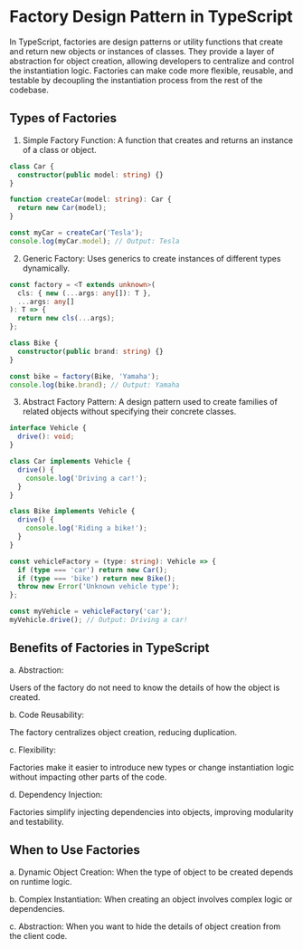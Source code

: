 # Factory Design Pattern in TypeScript

In TypeScript, factories are design patterns or utility functions that create and return new objects or instances of classes. They provide a layer of abstraction for object creation, allowing developers to centralize and control the instantiation logic. Factories can make code more flexible, reusable, and testable by decoupling the instantiation process from the rest of the codebase.

## Types of Factories

1. Simple Factory Function: A function that creates and returns an instance of a class or object.

```ts
class Car {
  constructor(public model: string) {}
}

function createCar(model: string): Car {
  return new Car(model);
}

const myCar = createCar('Tesla');
console.log(myCar.model); // Output: Tesla
```

2. Generic Factory: Uses generics to create instances of different types dynamically.

```ts
const factory = <T extends unknown>(
  cls: { new (...args: any[]): T },
  ...args: any[]
): T => {
  return new cls(...args);
};

class Bike {
  constructor(public brand: string) {}
}

const bike = factory(Bike, 'Yamaha');
console.log(bike.brand); // Output: Yamaha
```

3. Abstract Factory Pattern: A design pattern used to create families of related objects without specifying their concrete classes.

```ts
interface Vehicle {
  drive(): void;
}

class Car implements Vehicle {
  drive() {
    console.log('Driving a car!');
  }
}

class Bike implements Vehicle {
  drive() {
    console.log('Riding a bike!');
  }
}

const vehicleFactory = (type: string): Vehicle => {
  if (type === 'car') return new Car();
  if (type === 'bike') return new Bike();
  throw new Error('Unknown vehicle type');
};

const myVehicle = vehicleFactory('car');
myVehicle.drive(); // Output: Driving a car!
```

## Benefits of Factories in TypeScript

a. Abstraction:

Users of the factory do not need to know the details of how the object is created.

b. Code Reusability:

The factory centralizes object creation, reducing duplication.

c. Flexibility:

Factories make it easier to introduce new types or change instantiation logic without impacting other parts of the code.

d. Dependency Injection:

Factories simplify injecting dependencies into objects, improving modularity and testability.

## When to Use Factories

a. Dynamic Object Creation: When the type of object to be created depends on runtime logic.

b. Complex Instantiation: When creating an object involves complex logic or dependencies.

c. Abstraction: When you want to hide the details of object creation from the client code.

